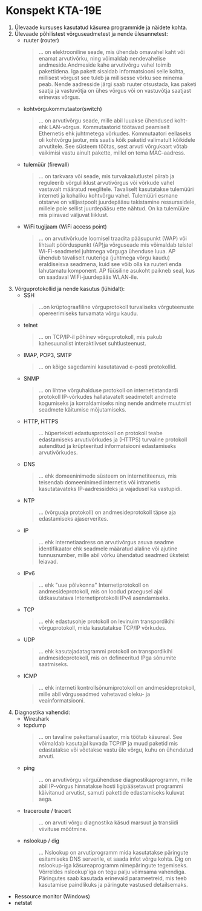 # **Konspekt KTA-19E**
1. Ülevaade kursuses kasutatud käsurea programmide ja näidete kohta.
2. Ülevaade põhilistest võrguseadmetest ja nende ülesannetest:
   - ruuter (router)
      > ... on elektrooniline seade, mis ühendab omavahel kaht või enamat arvutivõrku, ning võimaldab nendevahelise andmeside.Andmeside kahe arvutivõrgu vahel toimib pakettidena. Iga pakett sisaldab informatsiooni selle kohta, millisest võrgust see tuleb ja millisesse võrku see minema peab. Nende aadresside järgi saab ruuter otsustada, kas paketi saatja ja vastuvõtja on ühes võrgus või on vastuvõtja saatjast erinevas võrgus. 
   - kohtvõrgukommutaator(switch)
      > ...  on arvutivõrgu seade, mille abil luuakse ühendused koht- ehk LAN-võrgus. Kommutaatorid töötavad peamiselt Ethernetis ehk juhtmetega võrkudes. Kommutaatori eellaseks oli kohtvõrgu jaotur, mis saatis kõik paketid valimatult kõikidele arvutitele. See süsteem töötas, sest arvuti võrgukaart võtab vaikimisi vastu ainult pakette, millel on tema MAC-aadress.
   - tulemüür (firewall)
      > ... on tarkvara või seade, mis turvakaalutlustel piirab ja reguleerib võrguliiklust arvutivõrgus või võrkude vahel vastavalt määratud reeglitele. Tavaliselt kasutatakse tulemüüri interneti ja kohaliku kohtvõrgu vahel. Tulemüüri esmane otstarve on väljastpoolt juurdepääsu takistamine ressurssidele, millele pole sellist juurdepääsu ette nähtud. On ka tulemüüre mis piiravad väljuvat liiklust.
   - WiFi tugijaam (WiFi access point)
      > ... on arvutivõrkude loomisel traadita pääsupunkt (WAP) või lihtsalt pöörduspunkt (AP)ja võrguseade mis võimaldab teistel Wi-Fi-seadmetel juhtmega võrguga ühenduse luua. AP ühendub tavaliselt ruuteriga (juhtmega võrgu kaudu) eraldiseisva seadmena, kuid see võib olla ka ruuteri enda lahutamatu komponent. AP füüsiline asukoht paikneb seal, kus on saadaval WiFi-juurdepääs WLAN-ile.
3. Võrguprotokollid ja nende kasutus (lühidalt):
   - SSH
      > ...on krüptograafiline võrguprotokoll turvaliseks võrguteenuste opereerimiseks turvamata võrgu kaudu.
   - telnet
      > ... on TCP/IP-il põhinev võrguprotokoll, mis pakub kahesuunalist interaktiivset suhtlusteenust.
   - IMAP, POP3, SMTP
      > ... on kõige sagedamini kasutatavad e-posti protokollid.
   - SNMP
      > ... on lihtne võrguhalduse protokoll on internetistandardi protokoll IP-võrkudes hallatavatelt seadmetelt andmete kogumiseks ja korraldamiseks ning nende andmete muutmist seadmete käitumise mõjutamiseks.
   - HTTP, HTTPS
      > ... hüperteksti edastusprotokoll on protokoll teabe edastamiseks arvutivõrkudes ja (HTTPS) turvaline protokoll autenditud ja krüpteeritud informatsiooni edastamiseks arvutivõrkudes.
   - DNS
      > ... ehk domeeninimede süsteem on internetiteenus, mis teisendab domeeninimed internetis või intranetis kasutatavateks IP-aadressideks ja vajadusel ka vastupidi.
   - NTP
      > ... (võrguaja protokoll) on andmesideprotokoll täpse aja edastamiseks ajaserverites.
   - IP
      > ... ehk internetiaadress on arvutivõrgus asuva seadme identifikaator ehk seadmele määratud alaline või ajutine tunnusnumber, mille abil võrku ühendatud seadmed üksteist leiavad.
   - IPv6
      > ... ehk "uue põlvkonna" Internetiprotokoll on andmesideprotokoll, mis on loodud praegusel ajal üldkasutatava Internetiprotokolli IPv4 asendamiseks.
   - TCP
      > ... ehk edastusohje protokoll on levinuim transpordikihi võrguprotokoll, mida kasutatakse TCP/IP võrkudes.
   - UDP
      > ... ehk kasutajadatagrammi protokoll on transpordikihi andmesideprotokoll, mis on defineeritud IPga sõnumite saatmiseks.
   - ICMP
      > ... ehk interneti kontrollsõnumiprotokoll on andmesideprotokoll, mille abil võrguseadmed vahetavad oleku- ja veainformatsiooni.
4. Diagnostika vahendid:
   - Wireshark
   - tcpdump 
     > ... on tavaline pakettanalüsaator, mis töötab käsureal. See võimaldab kasutajal kuvada TCP/IP ja muud paketid mis edastatakse või  võetakse vastu üle võrgu, kuhu on ühendatud arvuti.
   - ping
      > ...  on arvutivõrgu võrguühenduse diagnostikaprogramm, mille abil IP-võrgus hinnatakse hosti ligipääsetavust programmi käivitanud arvutist, samuti pakettide edastamiseks kuluvat aega.
   - traceroute / tracert
      > ... on arvuti võrgu diagnostika käsud marsuut ja transiidi viivituse mõõtmine.
   - nslookup / dig
      > ... Nslookup on arvutiprogramm mida kasutatakse päringute esitamiseks DNS serverile, et saada infot võrgu kohta. Dig on nslookup-iga käsureaprogramm nimepäringute tegemiseks. Võrreldes nslookup'iga on tegu palju võimsama vahendiga. Päringutes saab kasutada erinevaid parameetreid, mis teeb kasutamise paindlikuks ja päringute vastused detailsemaks.
- Ressource monitor (Windows)
- netstat 
